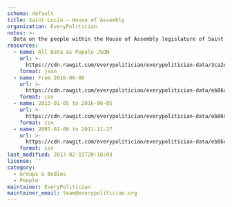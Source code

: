 ```yaml
---
schema: default
title: Saint Lucia — House of Assembly
organization: EveryPolitician
notes: >-
  Data on the people within the House of Assembly legislature of Saint Lucia.
resources:
  - name: All Data as Popolo JSON
    url: >-
      https://cdn.rawgit.com/everypolitician/everypolitician-data/3ca2ee10a51ea4d1b9385143fb6e15401e3563fe/data/Saint_Lucia/Assembly/ep-popolo-v1.0.json
    format: json
  - name: From 2016-06-06
    url: >-
      https://cdn.rawgit.com/everypolitician/everypolitician-data/eb86c6c05b3a3dd0cea402867522b58b82b7a79f/data/Saint_Lucia/Assembly/term-10.csv
    format: csv
  - name: 2012-01-05 to 2016-06-05
    url: >-
      https://cdn.rawgit.com/everypolitician/everypolitician-data/eb86c6c05b3a3dd0cea402867522b58b82b7a79f/data/Saint_Lucia/Assembly/term-9.csv
    format: csv
  - name: 2007-01-09 to 2011-11-27
    url: >-
      https://cdn.rawgit.com/everypolitician/everypolitician-data/eb86c6c05b3a3dd0cea402867522b58b82b7a79f/data/Saint_Lucia/Assembly/term-8.csv
    format: csv
last_modified: 2017-02-11T20:18:03
license: ''
category:
  - Groups & Bodies
  - People
maintainer: EveryPolitician
maintainer_email: team@everypolitician.org
---
```

